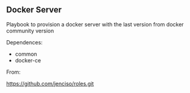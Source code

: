 ## Docker Server

Playbook to provision a docker server with the last version from docker community version

Dependences:

* common
* docker-ce

From:

https://github.com/jenciso/roles.git

